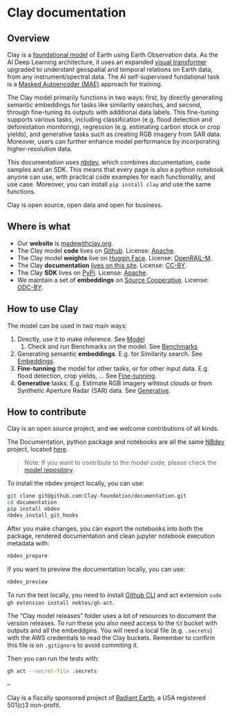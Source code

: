 # Clay documentation

<!-- WARNING: THIS FILE WAS AUTOGENERATED! DO NOT EDIT! -->

## Overview

Clay is a [foundational model](#) of Earth using Earth Observation data.
As the AI Deep Learning architecture, it uses an expanded [visual
transformer](#) upgraded to understant geospatial and temporal relations
on Earth data, from any instrument/spectral data. The AI self-supervised
fundational task is a [Masked Autoencoder
(MAE)](https://arxiv.org/abs/2111.06377) approach for training.

The Clay model primarily functions in two ways: first, by directly
generating semantic embeddings for tasks like similarity searches, and
second, through fine-tuning its outputs with additional data labels.
This fine-tuning supports various tasks, including classification
(e.g. flood detection and deforestation monitoring), regression
(e.g. estimating carbon stock or crop yields), and generative tasks such
as creating RGB imagery from SAR data. Moreover, users can further
enhance model performance by incorporating higher-resolution data.

This documentation uses [nbdev](#), which combines documentation, code
samples and an SDK. This means that every page is also a python notebook
anyone can use, with practical code examples for each functionality, and
use case. Moreover, you can install `pip install clay` and use the same
functions.

Clay is open source, open data and open for business.

## Where is what

- Our **website** is [madewithclay.org](https://madewithclay.org).
- The Clay model **code** lives on
  [Github](https://github.com/Clay-foundation/model). License:
  [Apache](https://github.com/Clay-foundation/model/LICENSE).
- The Clay model **weights** live on [Huggin Face](#). License:
  [OpenRAIL-M](https://github.com/Clay-foundation/model/blob/main/LICENSE-MODEL.md).
- The Clay **documentation** [lives on this
  site](https://clay-foundation.github.io/documentation/). License:
  [CC-BY](#).
- The Clay **SDK** lives on
  [PyPi](https://pypi.org/project/madewithclay/). License: [Apache](#).
- We maintain a set of **embeddings** on [Source Cooperative](#).
  License: [ODC-BY](#).

## How to use Clay

The model can be used in two main ways:

1.  Directly, use it to make inference. See [Model](Model.html)
    1.  Check and run Benchmarks on the model. See
        [Benchmarks](Benchmarks.html)
2.  Generating semantic **embeddings**. E.g. for Similarity search. See
    [Embeddings](Embeddings.html).
3.  **Fine-tunning** the model for other tasks, or for other input data.
    E.g. flood detection, crop yields, … See
    [Fine-tunning](Fine-tunning.html).
4.  **Generative** tasks: E.g. Estimate RGB imagery wihtout clouds or
    from Synthetic Aperture Radar (SAR) data. See
    [Generative](Generative.html).

## How to contribute

Clay is an open source project, and we welcome contributions of all
kinds.

The Documentation, python package and notebooks are all the same
[NBdev](https://nbdev.fast.ai/) project, located
[here](https://github.com/Clay-foundation/documentation).

> Note: If you want to contribute to the model code, please check the
> [model repository](https://github.com/Clay-foundation/model).

To install the nbdev project locally, you can use:

``` bash
git clone git@github.com:Clay-foundation/documentation.git
cd documentation
pip install nbdev
nbdev_install_git_hooks
```

After you make changes, you can export the notebooks into both the
package, rendered documentation and clean jupyter notebook execution
metadata with:

``` bash
nbdev_prepare
```

If you want to preview the documentation locally, you can use:

``` bash
nbdev_preview
```

To run the test locally, you need to install [Github
CLI](https://cli.github.com/) and act extension
`sudo gh extension install nektos/gh-act`.

The “Clay model releases” folder uses a lot of resources to document the
version releases. To run these you also need access to the `S3` bucket
with outputs and all the embeddgins. You will need a local file
(e.g. `.secrets`) with the AWS credentials to read the Clay buckets.
Remember to confirm this file is on `.gitignore` to avoid commiting it.

Then you can run the tests with:

``` bash
gh act --secret-file .secrets
```

–

Clay is a fiscally sponsored project of [Radiant Earth](), a USA
registered 501(c)3 non-profit.
